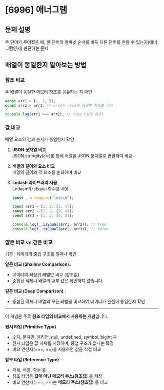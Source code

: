 # [6996] 애너그램

## 문제 설명

두 단어가 주어졌을 때, 한 단어의 알파벳 순서를 바꿔 다른 단어를 만들 수 있는지(애너그램인지) 판단하는 문제

## 배열이 동일한지 알아보는 방법

### 참조 비교

두 배열이 동일한 메모리 참조를 공유하는 지 확인

```js
const arr1 = [1, 2, 3];
const arr2 = arr1; // arr2는 arr1과 동일한 참조를 가짐

console.log(arr1 === arr2); // true (같은 참조)
```

### 값 비교

배열 요소의 값과 순서가 동일한지 확인

1.  **JSON 문자열 비교**  
    JSON.stringify(arr)를 통해 배열을 JSON 문자열로 변환하여 비교

2.  **배열의 길이와 요소 비교**  
    배열의 길이와 각 요소를 순회하며 비교
3.  **Lodash 라이브러리 사용**  
    Lodash의 isEqual 함수를 사용

    ```js
    const _ = require("lodash");

    const arr1 = [1, 2, [3, 4]];
    const arr2 = [1, 2, [3, 4]];
    const arr3 = [1, 2, [4, 3]];

    console.log(_.isEqual(arr1, arr2)); // true
    console.log(_.isEqual(arr1, arr3)); // false
    ```

### 얕은 비교 vs 깊은 비교

기준 : 데이터의 중첩 구조를 얼마나 확인

**얕은 비교 (Shallow Comparison) :**

- 데이터의 최상위 레벨만 비교 (참조값)
- 중첩된 객체나 배열의 내부 값은 확인하지 않습니다.

**깊은 비교 (Deep Comparison) :**

- 중첩된 객체나 배열의 모든 레벨을 비교하여 데이터가 완전히 동일한지 확인

---

이 개념은 주로 **참조 타입의 비교에서 사용하는 개념**입니다.

**원시 타입 (Primitive Type)**

- 숫자, 문자열, 불리언, null, undefined, symbol, bigint 등
- 원시 타입은 값 자체를 저장하며, 중첩 구조가 없다는 특징
- 비교 연산자(===, ==)를 사용하면 값을 직접 비교

**참조 타입 (Reference Type)**

- 객체, 배열, 함수 등
- 참조 타입은 **값이 아닌 메모리 주소(참조값)** 를 저장
- 비교 연산자(===, ==)는 **메모리 주소(참조값)** 를 비교
